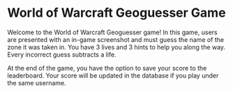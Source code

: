 # World of Warcraft Geoguesser Game
Welcome to the World of Warcraft Geoguesser game! In this game, users are presented with an in-game screenshot and must guess the name of the zone it was taken in. You have 3 lives and 3 hints to help you along the way. Every incorrect guess subtracts a life.

At the end of the game, you have the option to save your score to the leaderboard. Your score will be updated in the database if you play under the same username.